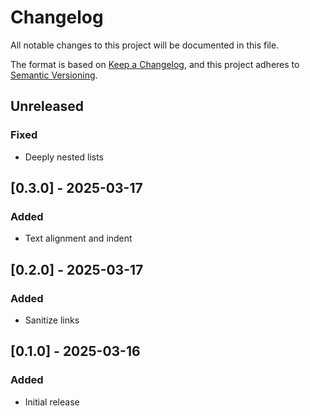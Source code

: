 # Changelog
All notable changes to this project will be documented in this file.

The format is based on [Keep a Changelog](https://keepachangelog.com/en/1.1.0/),
and this project adheres to [Semantic Versioning](https://semver.org/spec/v2.0.0.html).

## Unreleased
### Fixed
- Deeply nested lists

## [0.3.0] - 2025-03-17
### Added
- Text alignment and indent 

## [0.2.0] - 2025-03-17
### Added
- Sanitize links

## [0.1.0] - 2025-03-16
### Added
- Initial release

